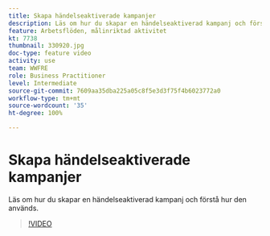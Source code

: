 ```yaml
---
title: Skapa händelseaktiverade kampanjer
description: Läs om hur du skapar en händelseaktiverad kampanj och förstå hur den används.
feature: Arbetsflöden, målinriktad aktivitet
kt: 7738
thumbnail: 330920.jpg
doc-type: feature video
activity: use
team: WWFRE
role: Business Practitioner
level: Intermediate
source-git-commit: 7609aa35dba225a05c8f5e3d3f75f4b6023772a0
workflow-type: tm+mt
source-wordcount: '35'
ht-degree: 100%

---
```



# Skapa händelseaktiverade kampanjer

Läs om hur du skapar en händelseaktiverad kampanj och förstå hur den används.

>[!VIDEO](https://video.tv.adobe.com/v/330920?quality=12)
